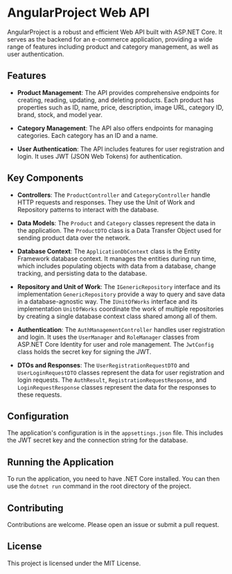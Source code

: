# AngularProject Web API

AngularProject is a robust and efficient Web API built with ASP.NET Core. It serves as the backend for an e-commerce application, providing a wide range of features including product and category management, as well as user authentication.

## Features

- **Product Management**: The API provides comprehensive endpoints for creating, reading, updating, and deleting products. Each product has properties such as ID, name, price, description, image URL, category ID, brand, stock, and model year.

- **Category Management**: The API also offers endpoints for managing categories. Each category has an ID and a name.

- **User Authentication**: The API includes features for user registration and login. It uses JWT (JSON Web Tokens) for authentication.

## Key Components

- **Controllers**: The `ProductController` and `CategoryController` handle HTTP requests and responses. They use the Unit of Work and Repository patterns to interact with the database.

- **Data Models**: The `Product` and `Category` classes represent the data in the application. The `ProductDTO` class is a Data Transfer Object used for sending product data over the network.

- **Database Context**: The `ApplicationDbContext` class is the Entity Framework database context. It manages the entities during run time, which includes populating objects with data from a database, change tracking, and persisting data to the database.

- **Repository and Unit of Work**: The `IGenericRepository` interface and its implementation `GenericRepository` provide a way to query and save data in a database-agnostic way. The `IUnitOfWorks` interface and its implementation `UnitOfWorks` coordinate the work of multiple repositories by creating a single database context class shared among all of them.

- **Authentication**: The `AuthManagementController` handles user registration and login. It uses the `UserManager` and `RoleManager` classes from ASP.NET Core Identity for user and role management. The `JwtConfig` class holds the secret key for signing the JWT.

- **DTOs and Responses**: The `UserRegistrationRequestDTO` and `UserLoginRequestDTO` classes represent the data for user registration and login requests. The `AuthResult`, `RegistrationRequestResponse`, and `LoginRequestResponse` classes represent the data for the responses to these requests.

## Configuration

The application's configuration is in the `appsettings.json` file. This includes the JWT secret key and the connection string for the database.

## Running the Application

To run the application, you need to have .NET Core installed. You can then use the `dotnet run` command in the root directory of the project.

## Contributing

Contributions are welcome. Please open an issue or submit a pull request.

## License

This project is licensed under the MIT License.
